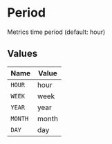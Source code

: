 # Period

Metrics time period (default: hour)


## Values

| Name    | Value   |
| ------- | ------- |
| `HOUR`  | hour    |
| `WEEK`  | week    |
| `YEAR`  | year    |
| `MONTH` | month   |
| `DAY`   | day     |